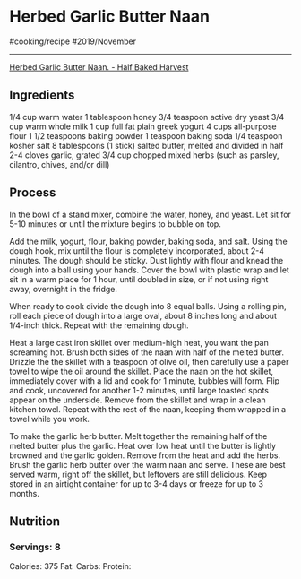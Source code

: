 # Herbed Garlic Butter Naan
#cooking/recipe #2019/November
- - - -
[Herbed Garlic Butter Naan. - Half Baked Harvest](https://www.halfbakedharvest.com/herbed-garlic-butter-naan/)

## Ingredients
1/4 cup warm water
1 tablespoon honey
3/4 teaspoon active dry yeast
3/4 cup warm whole milk
1 cup full fat plain greek yogurt
4 cups all-purpose flour
1 1/2 teaspoons baking powder
1 teaspoon baking soda
1/4 teaspoon kosher salt
8 tablespoons (1 stick) salted butter, melted and divided in half
2-4 cloves garlic, grated
3/4 cup chopped mixed herbs (such as parsley, cilantro, chives, and/or dill)

## Process
In the bowl of a stand mixer, combine the water, honey, and yeast. Let sit for 5-10 minutes or until the mixture begins to bubble on top. 

Add the milk, yogurt, flour, baking powder, baking soda, and salt. Using the dough hook, mix until the flour is completely incorporated, about 2-4 minutes. The dough should be sticky. Dust lightly with flour and knead the dough into a ball using your hands. Cover the bowl with plastic wrap and let sit in a warm place for 1 hour, until doubled in size, or if not using right away, overnight in the fridge.

When ready to cook divide the dough into 8 equal balls. Using a rolling pin, roll each piece of dough into a large oval, about 8 inches long and about 1/4-inch thick. Repeat with the remaining dough.

Heat a large cast iron skillet over medium-high heat, you want the pan screaming hot. Brush both sides of the naan with half of the melted butter. Drizzle the the skillet with a teaspoon of olive oil, then carefully use a paper towel to wipe the oil around the skillet. Place the naan on the hot skillet, immediately cover with a lid and cook for 1 minute, bubbles will form. Flip and cook, uncovered for another 1-2 minutes, until large toasted spots appear on the underside. Remove from the skillet and wrap in a clean kitchen towel. Repeat with the rest of the naan, keeping them wrapped in a towel while you work. 

To make the garlic herb butter. Melt together the remaining half of the melted butter plus the garlic. Heat over low heat until the butter is lightly browned and the garlic golden. Remove from the heat and add the herbs. Brush the garlic herb butter over the warm naan and serve. These are best served warm, right off the skillet, but leftovers are still delicious. Keep stored in an airtight container for up to 3-4 days or freeze for up to 3 months.

## Nutrition
### Servings: 8
Calories: 375
Fat: 
Carbs: 
Protein: 